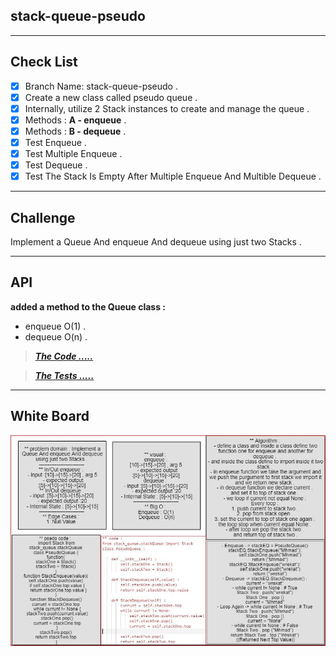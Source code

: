 
## stack-queue-pseudo

---
## Check List

- [x] Branch Name: stack-queue-pseudo .
- [x] Create a new class called pseudo queue .
- [x] Internally, utilize 2 Stack instances to create and manage the queue .
- [x] Methods : **A - enqueue** .
- [x] Methods : **B - dequeue** .
- [x] Test Enqueue .
- [x] Test Multiple Enqueue .
- [x] Test Dequeue .
- [x] Test The Stack Is Empty After Multiple Enqueue And Multible Dequeue .

---
## Challenge
Implement a Queue And enqueue And dequeue using just two Stacks .

---
## API
**added a method to the Queue class :**

- enqueue O(1) .
- dequeue O(n) .

> ***[The Code .....](/python/code_challenges/stack_queue/stack_queue/stack-queue-pseudo.py)***

> ***[The Tests .....](/python/code_challenges/stack_queue/tests/test_stack-queue-pseudo.py)***

---
## White Board

![Challenge 11](/python/code_challenges/stack_queue/assest/cc11.JPG)
